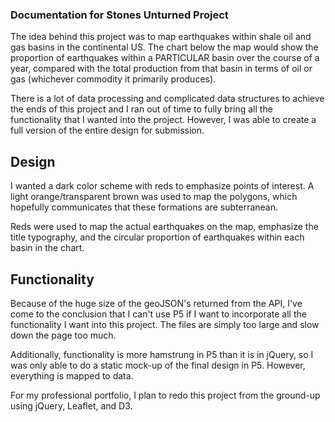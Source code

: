 ### Documentation for Stones Unturned Project

The idea behind this project was to map earthquakes within shale oil and gas basins in the continental US. The chart below the map would show the proportion of earthquakes within a PARTICULAR basin over the course of a year, compared with the total production from that basin in terms of oil or gas (whichever commodity it primarily produces). 

There is a lot of data processing and complicated data structures to achieve the ends of this project and I ran out of time to fully bring all the functionality that I wanted into the project. However, I was able to create a full version of the entire design for submission. 

## Design

I wanted a dark color scheme with reds to emphasize points of interest. A light orange/transparent brown was used to map the polygons, which hopefully communicates that these formations are subterranean. 

Reds were used to map the actual earthquakes on the map, emphasize the title typography, and the circular proportion of earthquakes within each basin in the chart. 

## Functionality

Because of the huge size of the geoJSON's returned from the API, I've come to the conclusion that I can't use P5 if I want to incorporate all the functionality I want into this project. The files are simply too large and slow down the page too much. 

Additionally, functionality is more hamstrung in P5 than it is in jQuery, so I was only able to do a static mock-up of the final design in P5. However, everything is mapped to data. 

For my professional portfolio, I plan to redo this project from the ground-up using jQuery, Leaflet, and D3. 
